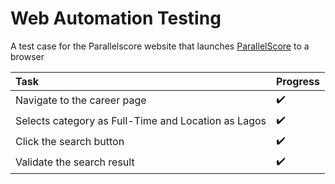 # Web Automation Testing

A test case for the Parallelscore website that launches [ParallelScore](https://parallelscore.com) to a browser

Task                                  | Progress |
:------------------------------------ | :-------------
| Navigate to the career page         | :heavy_check_mark:
| Selects category as Full-Time and Location as Lagos | :heavy_check_mark:
| Click the search button             | :heavy_check_mark:
| Validate the search result          | :heavy_check_mark:
